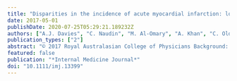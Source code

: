 ```yaml
---
title: "Disparities in the incidence of acute myocardial infarction: long-term trends from the Hunter region"
date: 2017-05-01
publishDate: 2020-07-25T05:29:21.189232Z
authors: ["A.J. Davies", "C. Naudin", "M. Al-Omary", "A. Khan", "C. Oldmeadow", "M. Jones", "B. Bastian", "R. Bhagwandeen", "P. Fletcher", "J. Leitch", "A. Boyle"]
publication_types: ["2"]
abstract: "© 2017 Royal Australasian College of Physicians Background: Trends in the incidence of acute myocardial infarction (AMI) provide important information for healthcare providers and can allow for accurate planning of future health needs and targeted interventions in areas with an excess burden of cardiovascular disease. Aim: To investigate the regional variations in AMI incidence in the Hunter region. Methods: Incident cases of AMI identified between 1996 and 2013 from the Hunter New England Health Cardiac and Stroke Outcomes Unit were prospectively collected for this study. We calculated crude and age-adjusted incidence of AMI over an 18-year period and explored differences in remoteness, age, sex and indigenous status. Results: During 1996–2013, a total of 15 480 cases of AMI were identified. There was a significantly higher incidence of AMI in patients from regional areas compared to patients from metropolitan areas. More importantly, while rates of AMI declined by 28% in metropolitan patients, they increased by 8% in regional patients. Males had higher rates of AMI throughout the study period than females, however there was trend over time towards a reduction in AMI incidence in males that was not seen in females. The age-adjusted incidence of AMI for indigenous patients increased by 48% from 2007 to 2013, compared to a 23% decrease in non-indigenous patients. Conclusion: Between 1996 and 2013 in the Hunter region, the adjusted incidence of AMI increased for regional patients compared to metropolitan patients with a trend towards a higher adjusted incidence of AMI in the indigenous population."
featured: false
publication: "*Internal Medicine Journal*"
doi: "10.1111/imj.13399"
---
```


